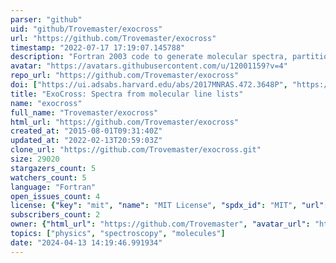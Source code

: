 ```yaml
---
parser: "github"
uid: "github/Trovemaster/exocross"
url: "https://github.com/Trovemaster/exocross"
timestamp: "2022-07-17 17:19:07.145788"
description: "Fortran 2003 code to generate molecular spectra, partition functions, lifetimes, cooling functions etc  using ExoMol line lists"
avatar: "https://avatars.githubusercontent.com/u/12001159?v=4"
repo_url: "https://github.com/Trovemaster/exocross"
doi: ["https://ui.adsabs.harvard.edu/abs/2017MNRAS.472.3648P", "https://ui.adsabs.harvard.edu/abs/2018A%26A...614A.131Y", "https://ui.adsabs.harvard.edu/abs/2018ascl.soft03014Y/abstract"]
title: "ExoCross: Spectra from molecular line lists"
name: "exocross"
full_name: "Trovemaster/exocross"
html_url: "https://github.com/Trovemaster/exocross"
created_at: "2015-08-01T09:31:40Z"
updated_at: "2022-02-13T20:59:03Z"
clone_url: "https://github.com/Trovemaster/exocross.git"
size: 29020
stargazers_count: 5
watchers_count: 5
language: "Fortran"
open_issues_count: 4
license: {"key": "mit", "name": "MIT License", "spdx_id": "MIT", "url": "https://api.github.com/licenses/mit", "node_id": "MDc6TGljZW5zZTEz"}
subscribers_count: 2
owner: {"html_url": "https://github.com/Trovemaster", "avatar_url": "https://avatars.githubusercontent.com/u/12001159?v=4", "login": "Trovemaster", "type": "User"}
topics: ["physics", "spectroscopy", "molecules"]
date: "2024-04-13 14:19:46.991934"
---
```

